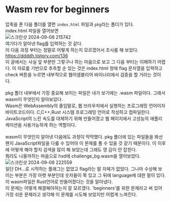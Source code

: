 Wasm rev for beginners
=======================
압축을 푼 다음 폴더를 열면 ```index.html``` 파일과 ```pkg```라는 폴더가 있다. <br/>
index.html 파일을 열어보면 <br/>
![스크린샷 2024-09-08 215742](https://github.com/user-attachments/assets/2445312d-9d64-4852-99f1-6f087dca5ee9) <br/>
여기다가 알아낸 flag를 입력하는 것 같다. <br/>
이 다음 과정 부터는 정말로 어떻게 하는지 모르겠어서 조사를 해 보았다. <br/>
https://ddddh.tistory.com/136 <br/>
이 글에서는 사실 앞 부분만 그렇구나 하는 마음으로 보고 그 다음 부터는 이해하기 어렵다. 이 자료를 기반으로 추측할 순 있는 것은 index.html 창에 flag 문자열을 입력하고 check 버튼을 누르면 내부적으로 웹어셈블리어 바이너리에서 검증을 할 거라는 것이다. <br/><br/>
pkg 폴더 내부에서 가장 중요해 보이는 파일은 내가 보기에는 .wasm 파일이다. 그래서 wasm이 무엇인지 알아보았다. <br/>
Wasm은 WebAssembly의 줄임말로, 웹 브라우저에서 실행하는 프로그래밍 언어이자 바이트코드이다. C,C++,Rust 시스템 프로그래밍 언어로 작성하고 컴파일한다. JavaScript의 느린 속도를 대체하기 위해 만들어졌고 웹 페이지에서 고성능의 애플리케이션을 사용가능하게 하는 역할이다. <br/><br/>
wasm이 무엇인지 알아낸 다음에도 과정이 막막했다. pkg 폴더에 있는 파일들을 봐선 왠지 JavaScript파일을 다룰 수 있어야 이 문제를 풀 수 있을 것 같기 때문이다. 이 이후에 어떻게 해야 할지 검색을 많이 해 보았는데 그래도 영 감이 안 잡힌다. <br/>
뭐라도 나올까하는 마음으로 hxd에 challenge_bg.wasm을 열어보았다. <br/>
![스크린샷 2024-09-08 222559](https://github.com/user-attachments/assets/575144fe-c540-4ed6-8c8f-4f2e21b7fa58) <br/>
일단 DH...로 시작하는 플래그는 없었고 flag라는 말 자체가 없었다. 그나마 수상해 보이는 부분은 가장 아랫 부분인데 숫자들이 쭉 있고 그 뒤에 language에 대한 말이 있다. 이 wasm파일은 Rust언어로 만들어졌다는 것을 알아냈다. <br/>
이 문제는 어떻게 해결해야하는지 잘 모르겠다. 'beginners'를 위한 문제라고 써 있어 가장 쉬운 문제라고 생각해 이 문제를 시도해 보았지만 어렵게 느껴진다.



